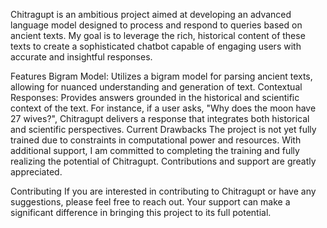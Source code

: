Chitragupt is an ambitious project aimed at developing an advanced language model designed to process and respond to queries based on ancient texts. My goal is to leverage the rich, historical content of these texts to create a sophisticated chatbot capable of engaging users with accurate and insightful responses.

Features
Bigram Model: Utilizes a bigram model for parsing ancient texts, allowing for nuanced understanding and generation of text.
Contextual Responses: Provides answers grounded in the historical and scientific context of the text. For instance, if a user asks, "Why does the moon have 27 wives?", Chitragupt delivers a response that integrates both historical and scientific perspectives.
Current Drawbacks
The project is not yet fully trained due to constraints in computational power and resources. With additional support, I am committed to completing the training and fully realizing the potential of Chitragupt. Contributions and support are greatly appreciated.

Contributing
If you are interested in contributing to Chitragupt or have any suggestions, please feel free to reach out. Your support can make a significant difference in bringing this project to its full potential.
